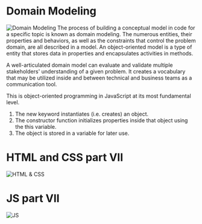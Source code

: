 # Domain Modeling
![Domain Modeling](https://i.pinimg.com/originals/11/d8/dd/11d8dd9edc3393198046ca0598fed5c1.gif)
The process of building a conceptual model in code for a specific topic is known as domain modeling. The numerous entities, their properties and behaviors, as well as the constraints that control the problem domain, are all described in a model. An object-oriented model is a type of entity that stores data in properties and encapsulates activities in methods.

A well-articulated domain model can evaluate and validate multiple stakeholders' understanding of a given problem. It creates a vocabulary that may be utilized inside and between technical and business teams as a communication tool.

This is object-oriented programming in JavaScript at its most fundamental level.

1. The new keyword instantiates (i.e. creates) an object.
2. The constructor function initializes properties inside that object using the this variable.
3. The object is stored in a variable for later use.

# HTML and CSS part VII
![HTML & CSS](https://media2.giphy.com/media/26tn33aiTi1jkl6H6/200.gif)

# JS part VII

![JS](https://media0.giphy.com/media/xT9IgzoKnwFNmISR8I/giphy.gif)

